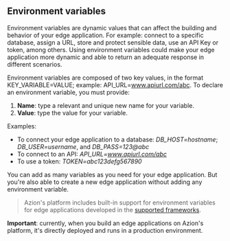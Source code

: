 ## Environment variables

Environment variables are dynamic values that can affect the building and behavior of your edge application. For example: connect to a specific database, assign a URL, store and protect sensible data, use an API Key or token, among others. Using environment variables could make your edge application more dynamic and able to return an adequate response in different scenarios.

Environment variables are composed of two key values, in the format KEY_VARIABLE=VALUE; example: API_URL=www.apiurl.com/abc. To declare an environment variable, you must provide:

1. **Name**: type a relevant and unique new name for your variable.
2. **Value**: type the value for your variable.

Examples:

- To connect your edge application to a database:
    *DB_HOST=hostname*; *DB_USER=username*, and *DB_PASS=123@abc*
- To connect to an API:
    *API_URL=www.apiurl.com/abc*
- To use a token:
    *TOKEN=abc123defg567890*

You can add as many variables as you need for your edge application. But you're also able to create a new edge application without adding any environment variable.

> Azion's platform includes built-in support for environment variables for edge applications developed in the [supported frameworks](https://www.azion.com/en/documentation/products/edge-application/edge-functions/runtime/overview/#supported-frameworks).

**Important**: currently, when you build an edge applications on Azion's platform, it's directly deployed and runs in a production environment.